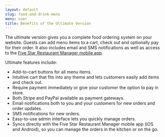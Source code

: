 ```yaml
---
layout: default
slug: food-and-drink-menu
menu: user
title: Benefits of the Ultimate Version
---
```

The ultimate version gives you a complete food ordering system on your website. Guests can add menu items to a cart, check out and optionally pay for their order. It also includes email and SMS notifications as well as access to the [Five Star Restaurant Manager mobile app](../fsrm).

Ultimate features include:
 
- Add-to-cart buttons for all menu items.
- Intuitive cart that fits into any theme and lets customers easily add items and check out.
- Require payment immediately or give your customer the option to pay in store.
- Both Stripe and PayPal available as payment gateways.
- Email notifications both to you and your customers for new orders and order updates.
- SMS notifications for new orders.
- Easy-to-use admin interface lets you quickly manage orders.
- Syncs directly with the Five Star Restaurant Manager mobile app (iOS and Android), so you can manage the orders in the kitchen or on the go.




